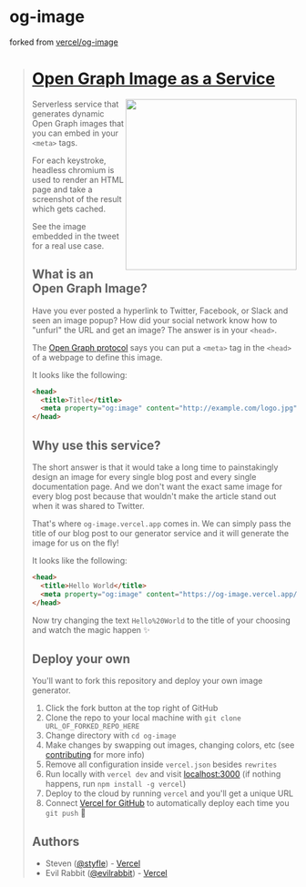 
# og-image

forked from 
[vercel/og-image](https://github.com/vercel/og-image)



> # [Open Graph Image as a Service](https://og-image.vercel.app)
> 
> <a href="https://twitter.com/vercel">
>     <img align="right" src="https://og-image.vercel.app/tweet.png" height="300" />
> </a>
> 
> Serverless service that generates dynamic Open Graph images that you can embed in your `<meta>` tags.
> 
> For each keystroke, headless chromium is used to render an HTML page and take a screenshot of the result which gets cached.
> 
> See the image embedded in the tweet for a real use case.
> 
> 
> ## What is an Open Graph Image?
> 
> Have you ever posted a hyperlink to Twitter, Facebook, or Slack and seen an image popup?
> How did your social network know how to "unfurl" the URL and get an image?
> The answer is in your `<head>`.
> 
> The [Open Graph protocol](http://ogp.me) says you can put a `<meta>` tag in the `<head>` of a webpage to define this image.
> 
> It looks like the following:
> 
> ```html
> <head>
>   <title>Title</title>
>   <meta property="og:image" content="http://example.com/logo.jpg" />
> </head>
> ```
> 
> ## Why use this service?
> 
> The short answer is that it would take a long time to painstakingly design an image for every single blog post and every single documentation page. And we don't want the exact same image for every blog post because that wouldn't make the article stand out when it was shared to Twitter. 
> 
> That's where `og-image.vercel.app` comes in. We can simply pass the title of our blog post to our generator service and it will generate the image for us on the fly!
> 
> It looks like the following:
> 
> ```html
> <head>
>   <title>Hello World</title>
>   <meta property="og:image" content="https://og-image.vercel.app/Hello%20World.png" />
> </head>
> ```
> 
> Now try changing the text `Hello%20World` to the title of your choosing and watch the magic happen ✨
> 
> ## Deploy your own
> 
> You'll want to fork this repository and deploy your own image generator.
> 
> 1. Click the fork button at the top right of GitHub
> 2. Clone the repo to your local machine with `git clone URL_OF_FORKED_REPO_HERE`
> 3. Change directory with `cd og-image`
> 4. Make changes by swapping out images, changing colors, etc (see [contributing](https://github.com/vercel/og-image/blob/main/CONTRIBUTING.md) for more info)
> 5. Remove all configuration inside `vercel.json` besides `rewrites`
> 6. Run locally with `vercel dev` and visit [localhost:3000](http://localhost:3000)  (if nothing happens, run `npm install -g vercel`)
> 7. Deploy to the cloud by running `vercel` and you'll get a unique URL
> 8. Connect [Vercel for GitHub](https://vercel.com/github) to automatically deploy each time you `git push` 🚀
> 
> ## Authors
> 
> - Steven ([@styfle](https://twitter.com/styfle)) - [Vercel](https://vercel.com)
> - Evil Rabbit ([@evilrabbit](https://twitter.com/evilrabbit_)) - [Vercel](https://vercel.com)
> 